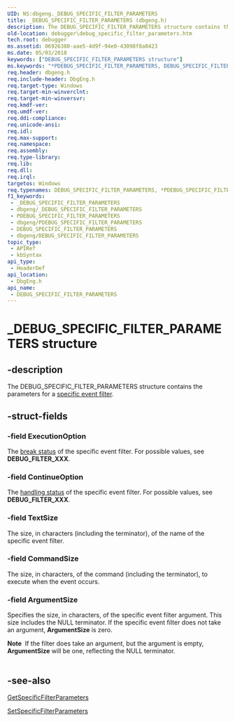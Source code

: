 ```yaml
---
UID: NS:dbgeng._DEBUG_SPECIFIC_FILTER_PARAMETERS
title: _DEBUG_SPECIFIC_FILTER_PARAMETERS (dbgeng.h)
description: The DEBUG_SPECIFIC_FILTER_PARAMETERS structure contains the parameters for a specific event filter.
old-location: debugger\debug_specific_filter_parameters.htm
tech.root: debugger
ms.assetid: 06926380-aae5-4d9f-94e0-43098f8a0423
ms.date: 05/03/2018
keywords: ["DEBUG_SPECIFIC_FILTER_PARAMETERS structure"]
ms.keywords: "*PDEBUG_SPECIFIC_FILTER_PARAMETERS, DEBUG_SPECIFIC_FILTER_PARAMETERS, DEBUG_SPECIFIC_FILTER_PARAMETERS structure [Windows Debugging], PDEBUG_SPECIFIC_FILTER_PARAMETERS, PDEBUG_SPECIFIC_FILTER_PARAMETERS structure pointer [Windows Debugging], Structures_b0152b9b-4809-46c8-81a7-5f571720eca1.xml, _DEBUG_SPECIFIC_FILTER_PARAMETERS, dbgeng/DEBUG_SPECIFIC_FILTER_PARAMETERS, dbgeng/PDEBUG_SPECIFIC_FILTER_PARAMETERS, debugger.debug_specific_filter_parameters"
req.header: dbgeng.h
req.include-header: DbgEng.h
req.target-type: Windows
req.target-min-winverclnt: 
req.target-min-winversvr: 
req.kmdf-ver: 
req.umdf-ver: 
req.ddi-compliance: 
req.unicode-ansi: 
req.idl: 
req.max-support: 
req.namespace: 
req.assembly: 
req.type-library: 
req.lib: 
req.dll: 
req.irql: 
targetos: Windows
req.typenames: DEBUG_SPECIFIC_FILTER_PARAMETERS, *PDEBUG_SPECIFIC_FILTER_PARAMETERS
f1_keywords:
 - _DEBUG_SPECIFIC_FILTER_PARAMETERS
 - dbgeng/_DEBUG_SPECIFIC_FILTER_PARAMETERS
 - PDEBUG_SPECIFIC_FILTER_PARAMETERS
 - dbgeng/PDEBUG_SPECIFIC_FILTER_PARAMETERS
 - DEBUG_SPECIFIC_FILTER_PARAMETERS
 - dbgeng/DEBUG_SPECIFIC_FILTER_PARAMETERS
topic_type:
 - APIRef
 - kbSyntax
api_type:
 - HeaderDef
api_location:
 - DbgEng.h
api_name:
 - DEBUG_SPECIFIC_FILTER_PARAMETERS
---
```


# _DEBUG_SPECIFIC_FILTER_PARAMETERS structure


## -description

The DEBUG_SPECIFIC_FILTER_PARAMETERS structure contains the parameters for a <a href="/windows-hardware/drivers/debugger/debug-filter-xxx">specific event filter</a>.

## -struct-fields

### -field ExecutionOption

The <a href="/windows-hardware/drivers/debugger/debug-filter-xxx">break status</a> of the specific event filter.  For possible values, see <b>DEBUG_FILTER_XXX</b>.

### -field ContinueOption

The <a href="/windows-hardware/drivers/debugger/debug-filter-xxx">handling status</a> of the specific event filter.  For possible values, see <b>DEBUG_FILTER_XXX</b>.

### -field TextSize

The size, in characters (including the terminator), of the name of the specific event filter.

### -field CommandSize

The size, in characters, of the command (including the terminator), to execute when the event occurs.

### -field ArgumentSize

Specifies the size, in characters, of the specific event filter argument.  This size includes the NULL terminator.  If the specific event filter does not take an argument, <b>ArgumentSize</b> is zero.

<div class="alert"><b>Note</b>  If the filter does take an argument, but the argument is empty, <b>ArgumentSize</b> will be one, reflecting the NULL terminator.</div>
<div> </div>

## -see-also

<a href="/windows-hardware/drivers/ddi/dbgeng/nf-dbgeng-idebugcontrol3-getspecificfilterparameters">GetSpecificFilterParameters</a>



<a href="/windows-hardware/drivers/ddi/dbgeng/nf-dbgeng-idebugcontrol3-setspecificfilterparameters">SetSpecificFilterParameters</a>